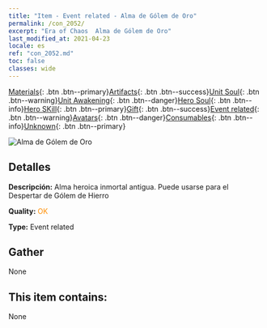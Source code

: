 ```yaml
---
title: "Item - Event related - Alma de Gólem de Oro"
permalink: /con_2052/
excerpt: "Era of Chaos  Alma de Gólem de Oro"
last_modified_at: 2021-04-23
locale: es
ref: "con_2052.md"
toc: false
classes: wide
---
```

 [Materials](/ItemsES/){: .btn .btn--primary}[Artifacts](/ItemsES/Artifacts/){: .btn .btn--success}[Unit Soul](/ItemsES/UnitSoul/){: .btn .btn--warning}[Unit Awakening](/ItemsES/UnitAwakening/){: .btn .btn--danger}[Hero Soul](/ItemsES/HeroSoul/){: .btn .btn--info}[Hero SKill](/ItemsES/HeroSkill/){: .btn .btn--primary}[Gift](/ItemsES/Gift/){: .btn .btn--success}[Event related](/ItemsES/Events/){: .btn .btn--warning}[Avatars](/ItemsES/Avatars/){: .btn .btn--danger}[Consumables](/ItemsES/Consumables/){: .btn .btn--info}[Unknown](/ItemsES/Unknown/){: .btn .btn--primary}

 ![Alma de Gólem de Oro](/images/t/juexing_603.jpg)

## Detalles
 **Descripción:** Alma heroica inmortal antigua. Puede usarse para el Despertar de Gólem de Hierro

 **Quality:** <span style="color: #FF8C00">OK</span>

 **Type:** Event related

## Gather

  None

## This item contains:

  None

